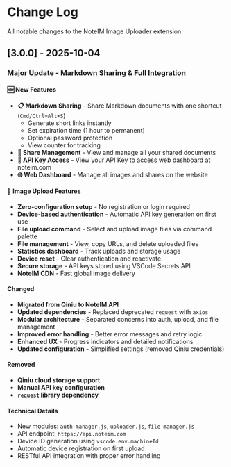 # Change Log

All notable changes to the NoteIM Image Uploader extension.

## [3.0.0] - 2025-10-04

### Major Update - Markdown Sharing & Full Integration

#### 🆕 New Features
- **📋 Markdown Sharing** - Share Markdown documents with one shortcut (`Cmd/Ctrl+Alt+S`)
  - Generate short links instantly
  - Set expiration time (1 hour to permanent)
  - Optional password protection
  - View counter for tracking
- **🔗 Share Management** - View and manage all your shared documents
- **🔑 API Key Access** - View your API Key to access web dashboard at noteim.com
- **🌐 Web Dashboard** - Manage all images and shares on the website

#### 📸 Image Upload Features
- **Zero-configuration setup** - No registration or login required
- **Device-based authentication** - Automatic API key generation on first use
- **File upload command** - Select and upload image files via command palette
- **File management** - View, copy URLs, and delete uploaded files
- **Statistics dashboard** - Track uploads and storage usage
- **Device reset** - Clear authentication and reactivate
- **Secure storage** - API keys stored using VSCode Secrets API
- **NoteIM CDN** - Fast global image delivery

#### Changed
- **Migrated from Qiniu to NoteIM API**
- **Updated dependencies** - Replaced deprecated `request` with `axios`
- **Modular architecture** - Separated concerns into auth, upload, and file management
- **Improved error handling** - Better error messages and retry logic
- **Enhanced UX** - Progress indicators and detailed notifications
- **Updated configuration** - Simplified settings (removed Qiniu credentials)

#### Removed
- **Qiniu cloud storage support**
- **Manual API key configuration**
- **`request` library dependency**

#### Technical Details
- New modules: `auth-manager.js`, `uploader.js`, `file-manager.js`
- API endpoint: `https://api.noteim.com`
- Device ID generation using `vscode.env.machineId`
- Automatic device registration on first upload
- RESTful API integration with proper error handling